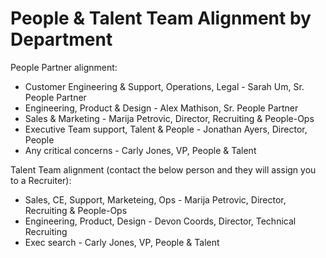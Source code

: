 # People & Talent Team Alignment by Department

People Partner alignment:

- Customer Engineering & Support, Operations, Legal - Sarah Um, Sr. People Partner
- Engineering, Product & Design - Alex Mathison, Sr. People Partner
- Sales & Marketing - Marija Petrovic, Director, Recruiting & People-Ops
- Executive Team support, Talent & People - Jonathan Ayers, Director, People
- Any critical concerns - Carly Jones, VP, People & Talent

Talent Team alignment (contact the below person and they will assign you to a Recruiter):

- Sales, CE, Support, Marketeing, Ops - Marija Petrovic, Director, Recruiting & People-Ops
- Engineering, Product, Design - Devon Coords, Director, Technical Recruiting
- Exec search - Carly Jones, VP, People & Talent

